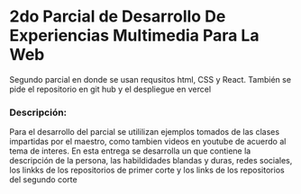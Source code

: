 # 2do Parcial de Desarrollo De Experiencias Multimedia Para La Web

Segundo parcial en donde se usan requsitos html, CSS y React.
También se pide el repositorio en git hub y el despliegue en vercel

### Descripción:

Para el desarrollo del parcial se utililizan ejemplos tomados de las clases impartidas por el maestro, como tambien videos en youtube de acuerdo al tema de interes. En esta entrega se desarrolla un  que contiene la descripción de la persona, las habildidades blandas y duras, redes sociales, los linkks de los repositorios de primer corte y los links de los repositorios del segundo corte

